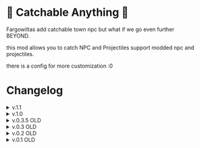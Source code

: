 <h1> 🥅 Catchable Anything 🥅 </h1>

Fargowiltas add catchable town npc
but what if we go even further BEYOND.

this mod allows you to catch NPC and Projectiles
support modded npc and projectiles.

there is a config for more customization :0 

<h1>Changelog</h1>

<details>
<summary>v.1.1</summary>

- Steam stuff

</details>


<details>
<summary>v.1.0</summary>

- Initial port to 1.4.4
- Maybe content cut idk

</details>

<details>
<summary>v.0.3.5 OLD</summary>
  
- Added Experimental mode :)
- Player can now use catched projectile as any ammo. yes.
- Player can now use golden bug net to catch projectile
- Player can now increase bug net size for more easier to catch things in the config

</details>

<details>
<summary>v.0.3 OLD</summary>

- Player can now catch "Projectiles" 
- Player can use catched projectiles as bullet. yes.
- Changed item internal names
- Fargowiltas fix
- Added config

</details>

<details>
<summary>v.0.2 OLD</summary>

- added icon
- npc that already catchable now does not get changed

</details>

<details>
<summary>v.0.1 OLD</summary>

- initial release

</details>
